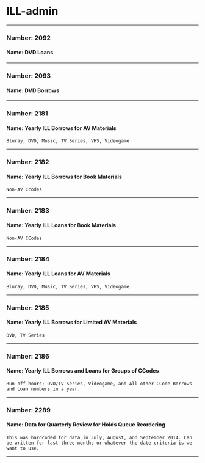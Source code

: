 # ILL-admin


---

### Number: 2092
#### Name: DVD Loans



---

### Number: 2093
#### Name: DVD Borrows



---

### Number: 2181
#### Name: Yearly ILL Borrows for AV Materials



```
Bluray, DVD, Music, TV Series, VHS, Videogame
```

---

### Number: 2182
#### Name: Yearly ILL Borrows for Book Materials



```
Non-AV Ccodes
```

---

### Number: 2183
#### Name: Yearly ILL Loans for Book Materials



```
Non-AV CCodes
```

---

### Number: 2184
#### Name: Yearly ILL Loans for AV Materials



```
Bluray, DVD, Music, TV Series, VHS, Videogame
```

---

### Number: 2185
#### Name: Yearly ILL Borrows for Limited AV Materials



```
DVD, TV Series
```

---

### Number: 2186
#### Name: Yearly ILL Borrows and Loans for Groups of CCodes



```
Run off hours; DVD/TV Series, Videogame, and All other CCode Borrows and Loan numbers in a year.
```

---

### Number: 2289
#### Name: Data for Quarterly Review for Holds Queue Reordering



```
This was hardcoded for data in July, August, and September 2014. Can be written for last three months or whatever the date criteria is we want to use.
```


---
